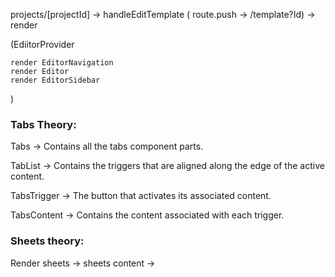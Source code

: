 
projects/[projectId] -> handleEditTemplate ( route.push -> /template?Id) -> render 

(EdiitorProvider

    render EditorNavigation
    render Editor
    render EditorSidebar
)

### Tabs Theory:

Tabs -> Contains all the tabs component parts.

TabList -> Contains the triggers that are aligned along the edge of the active content.

TabsTrigger -> The button that activates its associated content.

TabsContent -> Contains the content associated with each trigger.

### Sheets theory:

Render sheets -> sheets content -> 

